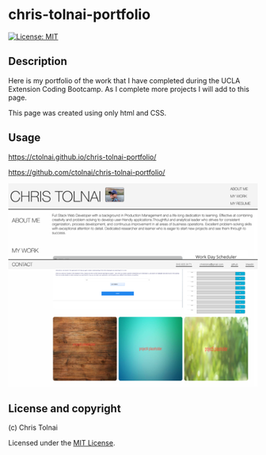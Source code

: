 # chris-tolnai-portfolio

[![License: MIT](https://img.shields.io/badge/License-MIT-yellow.svg)](https://opensource.org/licenses/MIT)

## Description
Here is my portfolio of the work that I have completed during the UCLA Extension Coding Bootcamp.  As I complete more projects I will add to this page.

This page was created using only html and CSS.

## Usage
https://ctolnai.github.io/chris-tolnai-portfolio/

https://github.com/ctolnai/chris-tolnai-portfolio/

<img src = "assets/images/screenshotdesktop.png">

## License and copyright

(c) Chris Tolnai 

Licensed under the [MIT License](LICENSE).
